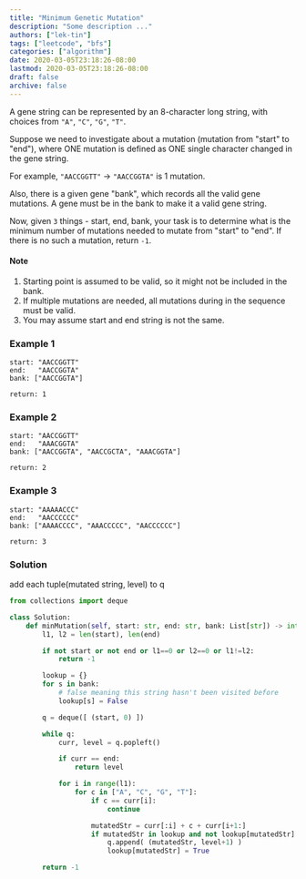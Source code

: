 ```yaml
---
title: "Minimum Genetic Mutation"
description: "Some description ..."
authors: ["lek-tin"]
tags: ["leetcode", "bfs"]
categories: ["algorithm"]
date: 2020-03-05T23:18:26-08:00
lastmod: 2020-03-05T23:18:26-08:00
draft: false
archive: false
---
```

A gene string can be represented by an 8-character long string, with choices from `"A"`, `"C"`, `"G"`, `"T"`.  

Suppose we need to investigate about a mutation (mutation from "start" to "end"), where ONE mutation is defined as ONE single character changed in the gene string.

For example, `"AACCGGTT"` -> `"AACCGGTA"` is 1 mutation.  

Also, there is a given gene "bank", which records all the valid gene mutations. A gene must be in the bank to make it a valid gene string.  

Now, given `3` things - start, end, bank, your task is to determine what is the minimum number of mutations needed to mutate from "start" to "end". If there is no such a mutation, return `-1`.  

#### Note

1. Starting point is assumed to be valid, so it might not be included in the bank.
2. If multiple mutations are needed, all mutations during in the sequence must be valid.
3. You may assume start and end string is not the same.

### Example 1

```
start: "AACCGGTT"
end:   "AACCGGTA"
bank: ["AACCGGTA"]

return: 1
```

### Example 2

```
start: "AACCGGTT"
end:   "AAACGGTA"
bank: ["AACCGGTA", "AACCGCTA", "AAACGGTA"]

return: 2
```

### Example 3

```
start: "AAAAACCC"
end:   "AACCCCCC"
bank: ["AAAACCCC", "AAACCCCC", "AACCCCCC"]

return: 3
```


### Solution

add each tuple(mutated string, level) to q  
```python
from collections import deque

class Solution:
    def minMutation(self, start: str, end: str, bank: List[str]) -> int:
        l1, l2 = len(start), len(end)

        if not start or not end or l1==0 or l2==0 or l1!=l2:
            return -1

        lookup = {}
        for s in bank:
            # false meaning this string hasn't been visited before
            lookup[s] = False

        q = deque([ (start, 0) ])

        while q:
            curr, level = q.popleft()

            if curr == end:
                return level

            for i in range(l1):
                for c in ["A", "C", "G", "T"]:
                    if c == curr[i]:
                        continue

                    mutatedStr = curr[:i] + c + curr[i+1:]
                    if mutatedStr in lookup and not lookup[mutatedStr]:
                        q.append( (mutatedStr, level+1) )
                        lookup[mutatedStr] = True

        return -1
```